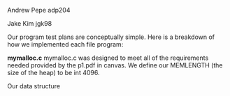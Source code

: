 Andrew Pepe
adp204

Jake Kim
jgk98

Our program test plans are conceptually simple. Here is a breakdown of how we implemented each file program:

**mymalloc.c**
mymalloc.c was designed to meet all of the requirements needed provided by the p1.pdf in canvas. We define our MEMLENGTH (the size of the heap) to be int 4096.

Our data structure 
